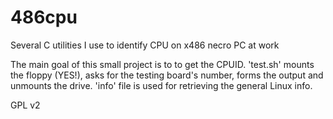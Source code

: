 # 486cpu
Several C utilities I use to identify CPU on x486 necro PC at work

The main goal of this small project is to to get the CPUID. 
'test.sh' mounts the floppy (YES!), asks for the testing board's number, forms the output and unmounts the drive. 
'info' file is used for retrieving the general Linux info. 

GPL v2 
